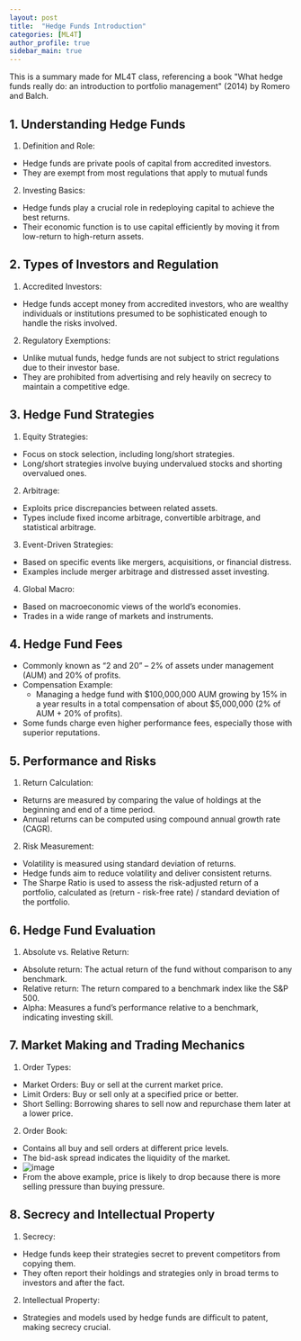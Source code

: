 ```yaml
---
layout: post
title:  "Hedge Funds Introduction"
categories: [ML4T]
author_profile: true
sidebar_main: true
---
```


This is a summary made for ML4T class, referencing a book "What hedge funds really do: an introduction to portfolio management" (2014) by Romero and Balch.
  
## 1. Understanding Hedge Funds
  
1) Definition and Role:
  - Hedge funds are private pools of capital from accredited investors.
  - They are exempt from most regulations that apply to mutual funds
  
2) Investing Basics:
  - Hedge funds play a crucial role in redeploying capital to achieve the best returns.
  - Their economic function is to use capital efficiently by moving it from low-return to high-return assets.

  
## 2. Types of Investors and Regulation

1) Accredited Investors:
  - Hedge funds accept money from accredited investors, who are wealthy individuals or institutions presumed to be sophisticated enough to handle the risks involved.
  
2) Regulatory Exemptions:
  - Unlike mutual funds, hedge funds are not subject to strict regulations due to their investor base.
  - They are prohibited from advertising and rely heavily on secrecy to maintain a competitive edge.


## 3. Hedge Fund Strategies

1) Equity Strategies:
  - Focus on stock selection, including long/short strategies.
  - Long/short strategies involve buying undervalued stocks and shorting overvalued ones.
    
2) Arbitrage:
  - Exploits price discrepancies between related assets.
  - Types include fixed income arbitrage, convertible arbitrage, and statistical arbitrage.
    
3) Event-Driven Strategies:
  - Based on specific events like mergers, acquisitions, or financial distress.
  - Examples include merger arbitrage and distressed asset investing.
    
4) Global Macro:
  - Based on macroeconomic views of the world’s economies.
  - Trades in a wide range of markets and instruments.


## 4. Hedge Fund Fees

- Commonly known as “2 and 20” – 2% of assets under management (AUM) and 20% of profits.
- Compensation Example:
  - Managing a hedge fund with $100,000,000 AUM growing by 15% in a year results in a total compensation of about $5,000,000 (2% of AUM + 20% of profits).
- Some funds charge even higher performance fees, especially those with superior reputations.


## 5. Performance and Risks

1) Return Calculation:
  - Returns are measured by comparing the value of holdings at the beginning and end of a time period.
  - Annual returns can be computed using compound annual growth rate (CAGR).
  
2) Risk Measurement:
  - Volatility is measured using standard deviation of returns.
  - Hedge funds aim to reduce volatility and deliver consistent returns.
  - The Sharpe Ratio is used to assess the risk-adjusted return of a portfolio, calculated as (return - risk-free rate) / standard deviation of the portfolio.


## 6. Hedge Fund Evaluation

1) Absolute vs. Relative Return:
  - Absolute return: The actual return of the fund without comparison to any benchmark.
  - Relative return: The return compared to a benchmark index like the S&P 500.
  - Alpha: Measures a fund’s performance relative to a benchmark, indicating investing skill.


## 7. Market Making and Trading Mechanics

1) Order Types:
  - Market Orders: Buy or sell at the current market price.
  - Limit Orders: Buy or sell only at a specified price or better.
  - Short Selling: Borrowing shares to sell now and repurchase them later at a lower price.
  
2) Order Book:
  - Contains all buy and sell orders at different price levels.
  - The bid-ask spread indicates the liquidity of the market.
  - ![image](https://github.com/melody11sung/melody11sung.github.io/assets/125707768/c3f49dc1-20ca-4b6a-9964-6cfcd453dd08)
  - From the above example, price is likely to drop because there is more selling pressure than buying pressure.

  
## 8. Secrecy and Intellectual Property

1) Secrecy:
  - Hedge funds keep their strategies secret to prevent competitors from copying them.
  - They often report their holdings and strategies only in broad terms to investors and after the fact.

2) Intellectual Property:
  - Strategies and models used by hedge funds are difficult to patent, making secrecy crucial.

